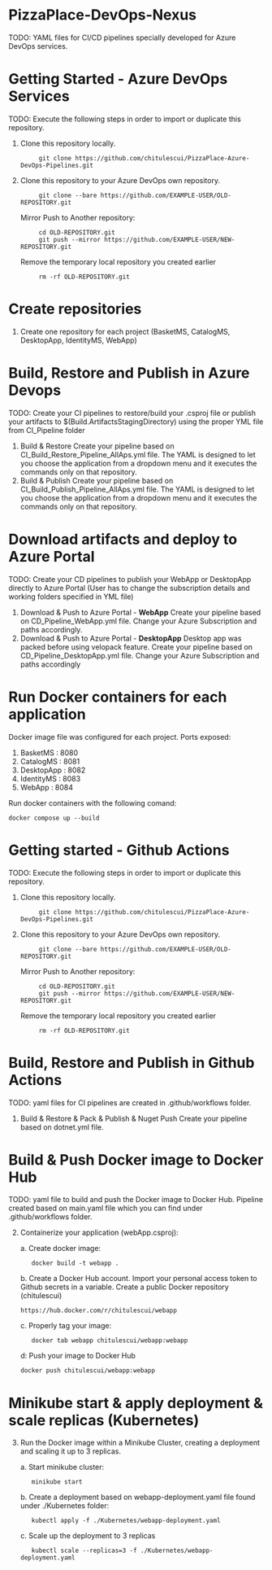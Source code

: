 # PizzaPlace-DevOps-Nexus

TODO: YAML files for CI/CD pipelines specially developed for Azure DevOps services. 

# Getting Started - Azure DevOps Services
TODO: Execute the following steps in order to import or duplicate this repository. 
1. Clone this repository locally.
   ```
        git clone https://github.com/chitulescui/PizzaPlace-Azure-DevOps-Pipelines.git
   ```
2. Clone this repository to your Azure DevOps own repository.
   ```
        git clone --bare https://github.com/EXAMPLE-USER/OLD-REPOSITORY.git
   ```
    Mirror Push to Another repository:
   ```
        cd OLD-REPOSITORY.git
        git push --mirror https://github.com/EXAMPLE-USER/NEW-REPOSITORY.git
   ```
    Remove the temporary local repository you created earlier
   ```  cd ..
        rm -rf OLD-REPOSITORY.git
   ```

# Create repositories
1. Create one repository for each project (BasketMS, CatalogMS, DesktopApp, IdentityMS, WebApp) 
# Build, Restore and Publish in Azure Devops
TODO: Create your CI pipelines to restore/build your .csproj file or publish your artifacts to $(Build.ArtifactsStagingDirectory) using the proper YML file from CI_Pipeline folder
1. Build & Restore 
   Create your pipeline based on CI_Build_Restore_Pipeline_AllAps.yml file. The YAML is designed to let you choose the application from a dropdown menu and it executes the commands only on that repository.
2. Build & Publish
   Create your pipeline based on CI_Build_Publish_Pipeline_AllAps.yml file. The YAML is designed to let you choose the application from a dropdown menu and it executes the commands only on that repository.
# Download artifacts and deploy to Azure Portal 
TODO: Create your CD pipelines to  publish your WebApp or DesktopApp directly to Azure Portal (User has to change the subscription details and working folders specified in YML file)
1. Download & Push to Azure Portal - **WebApp**
Create your pipeline based on CD_Pipeline_WebApp.yml file. Change your Azure Subscription and paths accordingly.
2. Download & Push to Azure Portal - **DesktopApp**
Desktop app was packed before using velopack feature.
Create your pipeline based on CD_Pipeline_DesktopApp.yml file. Change your Azure Subscription and paths accordingly
# Run Docker containers for each application
Docker image file was configured for each project. 
Ports exposed: 
1. BasketMS : 8080
2. CatalogMS : 8081
3. DesktopApp : 8082
4. IdentityMS : 8083
5. WebApp : 8084

Run docker containers with the following comand:
```
docker compose up --build
```
# Getting started - Github Actions
TODO: Execute the following steps in order to import or duplicate this repository. 
1. Clone this repository locally.
   ```
        git clone https://github.com/chitulescui/PizzaPlace-Azure-DevOps-Pipelines.git
   ```
2. Clone this repository to your Azure DevOps own repository.
   ```
        git clone --bare https://github.com/EXAMPLE-USER/OLD-REPOSITORY.git
   ```
    Mirror Push to Another repository:
   ```
        cd OLD-REPOSITORY.git
        git push --mirror https://github.com/EXAMPLE-USER/NEW-REPOSITORY.git
   ```
    Remove the temporary local repository you created earlier
   ```  cd ..
        rm -rf OLD-REPOSITORY.git
   ```
# Build, Restore and Publish in Github Actions
TODO: yaml files for CI pipelines are created in .github/workflows folder.
1. Build & Restore & Pack & Publish & Nuget Push
   Create your pipeline based on dotnet.yml file.
# Build & Push Docker image to Docker Hub
TODO: yaml file to build and push the Docker image to Docker Hub. Pipeline created based on main.yaml file which you can find under .github/workflows folder.

2. Containerize your application (webApp.csproj):

   a. Create docker image:

   ```
      docker build -t webapp .
   ```
   b. Create a Docker Hub account. Import your personal access token to Github secrets in a variable. Create a public Docker repository (chitulescui)

   ```
   https://hub.docker.com/r/chitulescui/webapp
   ```
   c. Properly tag your image:
   ```
      docker tab webapp chitulescui/webapp:webapp
   ```
   d: Push your image to Docker Hub
   ```
   docker push chitulescui/webapp:webapp
   ```
# Minikube start & apply deployment & scale replicas (Kubernetes)
3. Run the Docker image within a Minikube Cluster, creating a deployment and scaling it up to 3 replicas.

   a. Start minikube cluster:
   ```
      minikube start
   ```
   b. Create a deployment based on webapp-deployment.yaml file found under ./Kubernetes folder:
   ```
      kubectl apply -f ./Kubernetes/webapp-deployment.yaml
   ```
   c. Scale up the deployment to 3 replicas
   ```
      kubectl scale --replicas=3 -f ./Kubernetes/webapp-deployment.yaml
   ```
